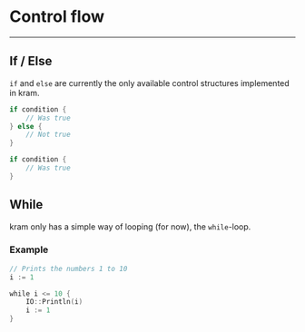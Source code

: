 # Control flow

----

## If / Else

`if` and `else` are currently the only available control structures implemented in kram.

```go
if condition {
	// Was true
} else {
	// Not true
}
```

```go
if condition {
	// Was true
}
```

## While

kram only has a simple way of looping (for now), the `while`-loop.

### Example

```go
// Prints the numbers 1 to 10
i := 1

while i <= 10 {
	IO::Println(i)
	i := 1
}
```